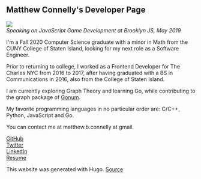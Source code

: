 ## Matthew Connelly's Developer Page

![](/images/me.png)  
_Speaking on JavaScript Game Development at Brooklyn JS, May 2019_

I'm a Fall 2020 Computer Science graduate with a minor in Math from the CUNY College of Staten Island, looking for my next role as a Software Engineer.  

Prior to returning to college, I worked as a Frontend Developer for The Charles NYC from 2016 to 2017, after having graduated with a BS in Communications in 2016, also from the College of Staten Island.

I am currently exploring Graph Theory and learning Go, while contributing to the graph package of [Gonum](https://github.com/gonum/gonum). 

My favorite programming languages in no particular order are: C/C++, Python, JavaScript and Go.

You can contact me at matthew.b.connelly at gmail.

[GitHub](https://github.com/mattConn)  
[Twitter](https://twitter.com/mattconndev)  
[LinkedIn](https://www.linkedin.com/in/mattconndev/)  
[Resume](https://docs.google.com/document/d/1xpLTFJak9plpU-bo0I6GRmdDIijkfauvG1_zgg2dopc)

This website was generated with Hugo. [Source](https://github.com/mattConn/mattconndev)